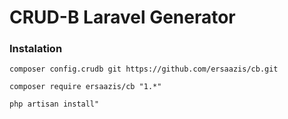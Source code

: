 # CRUD-B Laravel Generator
### Instalation
``composer config.crudb git https://github.com/ersaazis/cb.git``

``composer require ersaazis/cb "1.*"``

``php artisan install"``